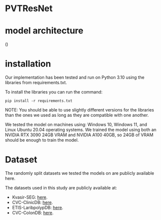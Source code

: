# PVTResNet

# model architecture
()

# installation
Our implementation has been tested and run on Python 3.10 using the libraries from requirements.txt.

To install the libraries you can run the command:

```pip install -r requirements.txt```

NOTE: You should be able to use slightly different versions for the libraries than the ones we used as long as they are compatible with one another.

We tested the model on machines using: Windows 10, Windows 11, and Linux Ubuntu 20.04 operating systems. We trained the model using both an NVIDIA RTX 3090 24GB VRAM and NVIDIA A100 40GB, so 24GB of VRAM should be enough to train the model.


# Dataset
The randomly split datasets we tested the models on are publicly available here.

The datasets used in this study are publicly available at:

- Kvasir-SEG: [here](https://datasets.simula.no/kvasir-seg/).
- CVC-ClinicDB: [here](https://polyp.grand-challenge.org/CVCClinicDB/).
- ETIS-LaribpolypDB: [here](https://drive.google.com/drive/folders/10QXjxBJqCf7PAXqbDvoceWmZ-qF07tFi?usp=sharing).
- CVC-ColonDB: [here](https://drive.google.com/drive/folders/1-gZUo1dgsdcWxSdXV9OAPmtGEbwZMfDY?usp=sharing).
